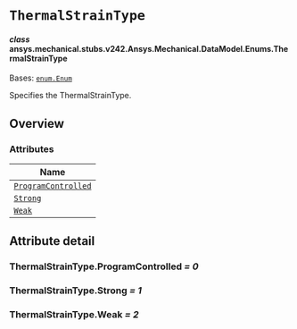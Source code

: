 # `ThermalStrainType`



#### *class* ansys.mechanical.stubs.v242.Ansys.Mechanical.DataModel.Enums.ThermalStrainType

Bases: [`enum.Enum`](https://docs.python.org/3/library/enum.html#enum.Enum)

Specifies the ThermalStrainType.

<!-- !! processed by numpydoc !! -->

<a id="overview"></a>

## Overview

### Attributes

| Name |
| --------------------------------------------------------------- |
| [`ProgramControlled`](#ThermalStrainType.ProgramControlled) |
| [`Strong`](#ThermalStrainType.Strong) |
| [`Weak`](#ThermalStrainType.Weak) |

<a id="attribute-detail"></a>

## Attribute detail

<a id="ThermalStrainType.ProgramControlled"></a>

### ThermalStrainType.ProgramControlled *= 0*

<a id="ThermalStrainType.Strong"></a>

### ThermalStrainType.Strong *= 1*

<a id="ThermalStrainType.Weak"></a>

### ThermalStrainType.Weak *= 2*


